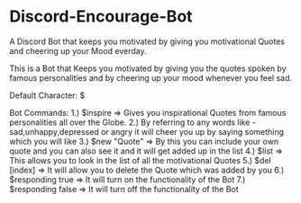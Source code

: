 # Discord-Encourage-Bot
A Discord Bot that keeps you motivated by giving you motivational Quotes and cheering up your Mood everday.

This is a Bot that Keeps you motivated by giving you the quotes spoken by famous personalities and by cheering up your mood whenever you feel sad.

Default Character: $

Bot Commands:
1.) $inspire => Gives you inspirational Quotes from famous personalities all over the Globe.
2.) By referring to any words like - sad,unhappy,depressed or angry it will cheer you up by saying something which you will like
3.) $new "Quote" => By this you can include your own quote and you can also see it and it will get added up in the list
4.) $list => This allows you to look in the list of all the motivational Quotes
5.) $del [index] => It will allow you to delete the Quote which was added by you
6.) $responding true => It will turn on the functionality of the Bot
7.) $responding false => It will turn off the functionality of the Bot

